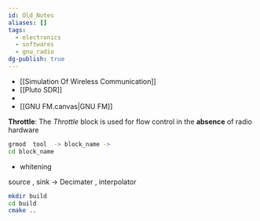 ```yaml
---
id: Old_Notes
aliases: []
tags:
  - electronics
  - softwares
  - gnu_radio
dg-publish: true
---
```

- [[Simulation Of Wireless Communication]]
- [[Pluto SDR]]
- 
- [[GNU FM.canvas|GNU FM]]

**Throttle**: The _Throttle_ block is used for flow control in the **absence** of radio hardware

```bash
grmod  tool  -> block_name -> 
cd block_name

```

- whitening 

source , sink -> Decimater , interpolator 

```bash
mkdir build 
cd build 
cmake ..

```